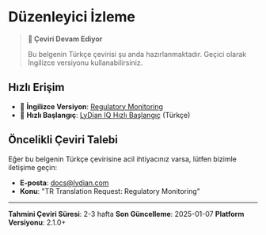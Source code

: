 # Düzenleyici İzleme

> **📝 Çeviri Devam Ediyor**
>
> Bu belgenin Türkçe çevirisi şu anda hazırlanmaktadır. Geçici olarak İngilizce versiyonu kullanabilirsiniz.

## Hızlı Erişim

- 📖 **İngilizce Versiyon**: [Regulatory Monitoring](/docs/en/cookbooks/lydian-iq-regulatory-monitoring.md)
- 🚀 **Hızlı Başlangıç**: [LyDian IQ Hızlı Başlangıç](/docs/tr/tutorials/lydian-iq-quickstart.md) (Türkçe)

## Öncelikli Çeviri Talebi

Eğer bu belgenin Türkçe çevirisine acil ihtiyacınız varsa, lütfen bizimle iletişime geçin:

- **E-posta**: docs@lydian.com
- **Konu**: "TR Translation Request: Regulatory Monitoring"

---

**Tahmini Çeviri Süresi**: 2-3 hafta
**Son Güncelleme**: 2025-01-07
**Platform Versiyonu**: 2.1.0+
